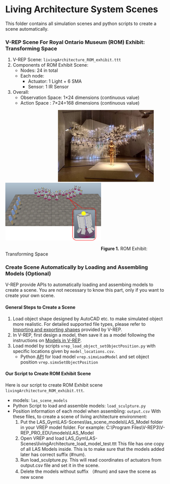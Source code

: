 # Living Architecture System Scenes
This folder contains all simulation scenes and python scripts to create a scene automatically.

### V-REP Scene For Royal Ontario Museum (ROM) Exhibit: Transforming Space
1. V-REP Scene: `livingArchitecture_ROM_exhibit.ttt`
2. Components of ROM Exhibit Scene:
   * Nodes: 24 in total
   * Each node:
      * Actuator: 1 Light + 6 SMA
      * Sensor: 1 IR Sensor
3. Overall:
   * Observation Space: 1×24 dimensions (continuous value)
   * Action Space : 7×24=168 dimensions (continuous value)

&nbsp; &nbsp; &nbsp; &nbsp; &nbsp; &nbsp; &nbsp; &nbsp; &nbsp; &nbsp; &nbsp; &nbsp; &nbsp; &nbsp; &nbsp; &nbsp; &nbsp; &nbsp; &nbsp; &nbsp; &nbsp; <img src="https://github.com/UWaterloo-ASL/LAS_Gym/blob/ROM_Agent_Community_LM/InitialDesignIdeas/ROM_Exhibit/ROM_exhibit.jpg" width="300"  />     &nbsp;  <img src="https://github.com/UWaterloo-ASL/LAS_Gym/blob/ROM_Agent_Community_LM/InitialDesignIdeas/ROM_Exhibit/ROM_exhibit_simulator.png" width="300"  /> 

&nbsp; &nbsp; &nbsp; &nbsp; &nbsp; &nbsp; &nbsp; &nbsp; &nbsp; &nbsp; &nbsp; &nbsp; &nbsp; &nbsp; &nbsp; &nbsp; &nbsp; &nbsp; &nbsp; &nbsp; &nbsp; &nbsp; &nbsp; &nbsp; &nbsp; &nbsp; &nbsp; &nbsp; &nbsp; &nbsp; &nbsp; &nbsp; &nbsp; &nbsp; &nbsp; &nbsp; &nbsp; &nbsp; **Figure 1.** ROM Exhibit: Transforming Space

### Create Scene Automatically by Loading and Assembling Models (Optional)
V-REP provide APIs to automatically loading and assembing models to create a scene. You are not necessary to know this part, only if you want to create your own scene.
#### General Steps to Create a Scene ####
1. Load object shape designed by AutoCAD etc. to make simulated object more realistic. For detailed supported file types, please refer to [Importing and exporting shapes](http://www.coppeliarobotics.com/helpFiles/en/importExport.htm) provided by V-REP.
2. In V-REP, first design a model, then save it as a model following the instructions on [Models in V-REP](http://www.coppeliarobotics.com/helpFiles/en/models.htm).
3. Load model by scripts `vrep_load_object_setObjectPosition.py` with specific locations given by `model_locations.csv`. 
   * Python [API](http://www.coppeliarobotics.com/helpFiles/en/remoteApiFunctionsPython.htm) for load model `vrep.simxLoadModel` and set object position `vrep.simxSetObjectPosition`
#### Our Script to Create ROM Exhibit Scene
Here is our script to create ROM Exhibit scene `livingArchitecture_ROM_exhibit.ttt`.
* models: `las_scene_models`
* Python Script to load and assemble models: `load_sculpture.py`
* Position information of each model when assembling: `output.csv`
With these files, to create a scene of living architecture environment:
   1. Put the LAS_Gym\LAS-Scenes\las_scene_models\LAS_Model folder in your VREP model folder.  For example: C:\Program Files\V-REP3\V-REP_PRO_EDU\models\LAS_Model
   2. Open VREP and load LAS_Gym\LAS-Scenes\livingArchitecture_load_model_test.ttt  This file has one copy of all LAS Models inside. This is to make sure that the models added later has correct suffix (#num). 
   3. Run load_sculpture.py. This will read coordinates of actuators from output.csv file and set it in the scene.
   4. Delete the models without suffix （#num) and save the scene as new scene
